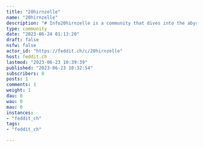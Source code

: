 ```yaml
---
title: "20hirnzelle" 
name: "20hirnzelle"
description: "# Info20hirnzelle is a community that dives into the abysses of journalism in Switzerland. We want to provide a platform to share, discuss, critique, and laugh about the worst Swiss journalism has to offer. Although there are countless examples of articles that are infuriating, racist, sexist, misogynistic, or even worse – we hold ourselves to higher standards.So please keep it civil, be nice, and don't attack journalists on a personal level either.The official languages of this sub will be Swiss German, German, and English. The other Swiss languages can't be supported at the beginning, since the mod team lacks the necessary language skills.---# Rules- **Be nice**- No racism, antisemitism, misogyny or any other form of douchebaggery- Articles of all **Swiss** news outlets are allowed, not only from our namesake 20min- Post pictures instead of direct links, we don't want to reward bad journalism with additional traffic- Don't attack journalists on a personal level, no witchhunt, no doxxing etc."
type: community
date: "2023-06-24 01:13:20"
draft: false
nsfw: false
actor_id: "https://feddit.ch/c/20hirnzelle"
host: feddit.ch
lastmod: "2023-06-23 10:39:39"
published: "2023-06-23 10:32:54"
subscribers: 8
posts: 1
comments: 1
weight: 1
dau: 0
wau: 0
mau: 0
instances:
- "feddit_ch"
tags: 
- "feddit_ch"

---
```

